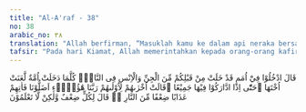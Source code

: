 ```yaml
---
title: "Al-A'raf - 38"
no: 38
arabic_no: ٣٨
translation: "Allah berfirman, “Masuklah kamu ke dalam api neraka bersama golongan jin dan manusia yang telah lebih dahulu dari kamu. Setiap kali suatu umat masuk, dia melaknat saudaranya, sehingga apabila mereka telah masuk semuanya, berkatalah orang yang (masuk) belakangan (kepada) orang yang (masuk) terlebih dahulu, “Ya Tuhan kami, mereka telah menyesatkan kami. Datangkanlah siksaan api neraka yang berlipat ganda kepada mereka” Allah berfirman, “Masing-masing mendapatkan (siksaan) yang berlipat ganda, tapi kamu tidak mengetahui.”"
tafsir: "Pada hari Kiamat, Allah memerintahkan kepada orang-orang kafir agar masuk ke dalam neraka, bersama-sama umat-umat yang terdahulu, dari jin dan manusia. Mereka sudah lebih dahulu masuk ke dalam neraka, karena kekafiran dan kedurhakaan mereka. Setan dari jin dan manusia selalu menggoda kaumnya dan menggoda manusia agar tersesat dari jalan yang benar. Mereka sudah lebih dahulu berada dalam neraka. Allah berfirman: Tinggalah kamu bersama-sama mereka dalam neraka dan jadikanlah mereka sebagai penolong-penolongmu, sebagaimana kamu hidup di dunia menjadikan mereka tempat minta tolong. Dari ayat ini jelaslah bahwa orang-orang kafir itu tidak sekaligus serempak masuk neraka semuanya, tetapi bergelombang. Gelombang pertama masuk, kemudian menyusul gelombang berikutnya, maka terjadilah kutuk-mengutuk sesama orang kafir itu dalam neraka. Setiap kali suatu umat masuk ke neraka, dan mereka melihat bagaimana hebatnya azab neraka itu, mereka mengutuk kawan-kawan yang telah menyesatkan mereka, dimana mereka mengikuti dengan penuh setia kawan-kawan yang telah menyesatkannya selama hidup di dunia, yang sekarang telah sama-sama terjerumus ke dalam neraka. Firman Allah: \n\n¦ Kemudian pada hari Kiamat sebagian kamu akan saling mengingkari dan saling mengutuk¦ (al-'Ankabut/29: 25)\n\nOrang-orang musyrik mengutuk pemimpin-pemimpin yang telah menyesatkannya, begitu juga orang-orang Yahudi dan Nasrani mengutuk pemimpin-pemimpin yang telah menyesatkannya. Begitulah tiap-tiap umat atau golongan mengutuk kawan-kawannya yang jadi pemimpin yang telah menyesatkan selama hidup di dunia. Akhirnya kalau semuanya sudah masuk ke dalam neraka dan mereka sudah berkumpul di dalamnya, sudah sama-sama merasakan pedih azab neraka, maka berkatalah para pengikut kepada Allah, tentang pemimpin-pemimpin yang telah menyesatkan mereka, \"Ya Tuhan, pemimpin inilah yang menyesatkan kami, dan kami bertaklid buta mengikuti perintah mereka. Ya Allah, berikanlah kepada mereka siksaan yang berlipat ganda dalam neraka ini, lebih berat dari siksaan kami ini, karena mereka sesat dan menyesatkan kami.\" Allah memberi jawaban terhadap permintaan pengikut-pengikut itu, firman-Nya, \"Bagi masing-masing mereka sudah diberi azab yang berlipat ganda, tetapi kamu tidak tahu.\" Mereka di dalam neraka sama-sama menderita, tidak ada perbedaan antara pengikut dengan pemimpin yang menyesatkan, karena mereka telah sesat dan menyesatkan orang lain. Demikian pula yang dipimpin karena mereka telah sesat dan bertaklid buta menerima kesesatan. Masing-masing golongan tidak mengetahui macam siksaan yang ditimpakan kepada yang lain."
---
```

قَالَ ادْخُلُوْا فِيْٓ اُمَمٍ قَدْ خَلَتْ مِنْ قَبْلِكُمْ مِّنَ الْجِنِّ وَالْاِنْسِ فِى النَّارِۙ كُلَّمَا دَخَلَتْ اُمَّةٌ لَّعَنَتْ اُخْتَهَا ۗحَتّٰٓى اِذَا ادَّارَكُوْا فِيْهَا جَمِيْعًا ۙقَالَتْ اُخْرٰىهُمْ لِاُوْلٰىهُمْ رَبَّنَا هٰٓؤُلَاۤءِ اَضَلُّوْنَا فَاٰتِهِمْ عَذَابًا ضِعْفًا مِّنَ النَّارِ ەۗ قَالَ لِكُلٍّ ضِعْفٌ وَّلٰكِنْ لَّا تَعْلَمُوْنَ